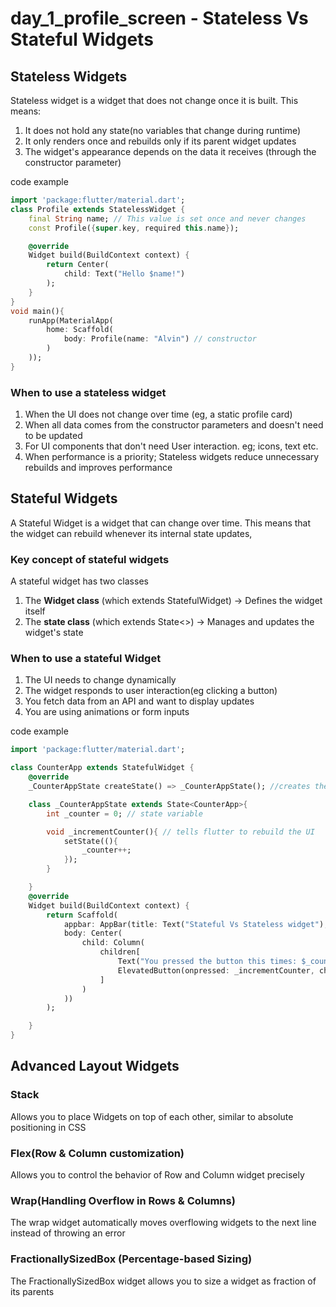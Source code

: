 # day_1_profile_screen - Stateless Vs Stateful Widgets

## Stateless Widgets

Stateless widget is a widget that does not change once it is built. This means:
1. It does not hold any state(no variables that change during runtime)
2. It only renders once and rebuilds only if its parent widget updates
3. The widget's appearance depends on the data it receives (through the constructor parameter)

code example
```dart 
import 'package:flutter/material.dart';
class Profile extends StatelessWidget {
    final String name; // This value is set once and never changes
    const Profile({super.key, required this.name});

    @override
    Widget build(BuildContext context) {
        return Center(
            child: Text("Hello $name!")
        );
    }
}
void main(){
    runApp(MaterialApp(
        home: Scaffold(
            body: Profile(name: "Alvin") // constructor
        )
    ));
}
```

### When to use a stateless widget
1. When the UI does not change over time (eg, a static profile card)
2. When all data comes from the constructor parameters and doesn't need to be updated
3. For UI components that don't need User interaction. eg; icons, text etc.
4. When performance is a priority; Stateless widgets reduce unnecessary rebuilds and improves performance

## Stateful Widgets
A Stateful Widget is a widget that can change over time. This means that the widget can rebuild whenever its internal state updates,

### Key concept of stateful widgets
A stateful widget has two classes
1. The **Widget class** (which extends StatefulWidget) -> Defines the widget itself
2. The **state class** (which extends State<>) -> Manages and updates the widget's state

### When to use a stateful Widget
1. The UI needs to change dynamically
2. The widget responds to user interaction(eg clicking a button)
3. You fetch data from an API and want to display updates
4. You are using animations or form inputs

code example
```dart
import 'package:flutter/material.dart';

class CounterApp extends StatefulWidget {
    @override
    _CounterAppState createState() => _CounterAppState(); //creates the state object

    class _CounterAppState extends State<CounterApp>{
        int _counter = 0; // state variable

        void _incrementCounter(){ // tells flutter to rebuild the UI
            setState((){
                _counter++;
            });
        }

    }
    @override 
    Widget build(BuildContext context) {
        return Scaffold(
            appbar: AppBar(title: Text("Stateful Vs Stateless widget"),
            body: Center(
                child: Column(
                    children[
                        Text("You pressed the button this times: $_counter"),
                        ElevatedButton(onpressed: _incrementCounter, child: Text("Increase Counter"))
                    ]
                )
            ))
        );

    }
}
```


## Advanced Layout Widgets
### Stack 
Allows you to place Widgets on top of each other, similar to absolute positioning in CSS

### Flex(Row & Column customization)
Allows you to control the behavior of Row and Column widget precisely

### Wrap(Handling Overflow in Rows & Columns)
The wrap widget automatically moves overflowing widgets to the next line instead of throwing an error

### FractionallySizedBox (Percentage-based Sizing)
The FractionallySizedBox widget allows you to size a widget as fraction of its parents 
